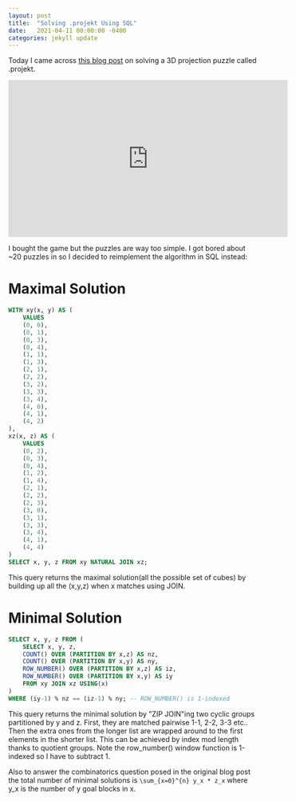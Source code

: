 ```yaml
---
layout: post
title:  "Solving .projekt Using SQL"
date:   2021-04-11 00:00:00 -0400
categories: jekyll update
---
```


Today I came across [this blog post](https://github.com/frankmcsherry/blog/blob/master/posts/2018-12-30.md) on solving a 3D projection puzzle called .projekt.

<iframe width="560" height="315" src="https://www.youtube.com/embed/kWmbdk0pT1s" title="YouTube video player" frameborder="0" allow="accelerometer; autoplay; clipboard-write; encrypted-media; gyroscope; picture-in-picture" allowfullscreen></iframe>

I bought the game but the puzzles are way too simple. I got bored about ~20 puzzles in so I decided to reimplement the algorithm in SQL instead:

# Maximal Solution

```sql
WITH xy(x, y) AS (
    VALUES
    (0, 0),
    (0, 1),
    (0, 3),
    (0, 4),
    (1, 1),
    (1, 3),
    (2, 1),
    (2, 2),
    (3, 2),
    (3, 3),
    (3, 4),
    (4, 0),
    (4, 1),
    (4, 2)
),
xz(x, z) AS (
    VALUES
    (0, 2),
    (0, 3),
    (0, 4),
    (1, 2),
    (1, 4),
    (2, 1),
    (2, 2),
    (2, 3),
    (3, 0),
    (3, 1),
    (3, 3),
    (3, 4),
    (4, 1),
    (4, 4)
)
SELECT x, y, z FROM xy NATURAL JOIN xz;
```
This query returns the maximal solution(all the possible set of cubes) by building up all the (x,y,z) when x matches using JOIN.

# Minimal Solution
```sql
SELECT x, y, z FROM (
    SELECT x, y, z,
    COUNT() OVER (PARTITION BY x,z) AS nz,
    COUNT() OVER (PARTITION BY x,y) AS ny,
    ROW_NUMBER() OVER (PARTITION BY x,z) AS iz,
    ROW_NUMBER() OVER (PARTITION BY x,y) AS iy
    FROM xy JOIN xz USING(x)
)
WHERE (iy-1) % nz == (iz-1) % ny; -- ROW_NUMBER() is 1-indexed
```
This query returns the minimal solution by "ZIP JOIN"ing two cyclic groups partitioned by y and z. First, they are matched pairwise 1-1, 2-2, 3-3 etc.. Then the extra ones from the longer list are wrapped around to the first elements in the shorter list. This can be achieved by index mod length thanks to quotient groups. Note the row_number() window function is 1-indexed so I have to subtract 1.

Also to answer the combinatorics question posed in the original blog post the total number of minimal solutions is `\sum_{x=0}^{n} y_x * z_x` where y_x is the number of y goal blocks in x.
